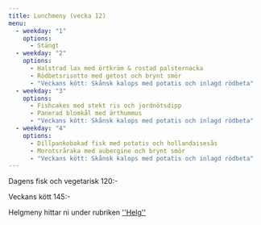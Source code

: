 ```yaml
---
title: Lunchmeny (vecka 12)
menu:
  - weekday: "1"
    options:
      - Stängt
  - weekday: "2"
    options:
      - Halstrad lax med örtkräm & rostad palsternacka
      - Rödbetsrisotto med getost och brynt smör
      - "Veckans kött: Skånsk kalops med potatis och inlagd rödbeta"
  - weekday: "3"
    options:
      - Fishcakes med stekt ris och jordnötsdipp
      - Panerad blomkål med ärthummus
      - "Veckans kött: Skånsk kalops med potatis och inlagd rödbeta"
  - weekday: "4"
    options:
      - Dillpankobakad fisk med potatis och hollandaisesås
      - Morotsråraka med aubergine och brynt smör
      - "Veckans kött: Skånsk kalops med potatis och inlagd rödbeta"
---
```

Dagens fisk och vegetarisk 120:-

Veckans kött 145:-



Helgmeny hittar ni under rubriken [''Helg''](https://www.restaurangstoraholm.se/helg?i=2)
